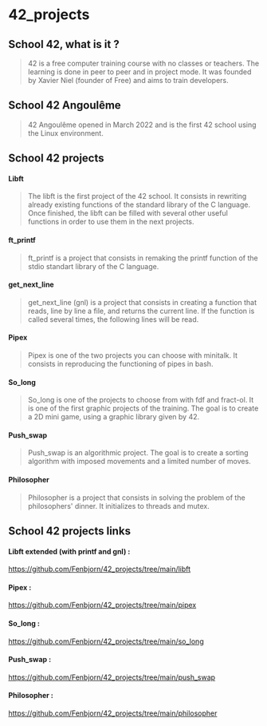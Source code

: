 # 42_projects

## School 42, what is it ?
> 42 is a free computer training course with no classes or teachers. 
> The learning is done in peer to peer and in project mode. 
> It was founded by Xavier Niel (founder of Free) and aims to train developers.

## School 42 Angoulême
> 42 Angoulême opened in March 2022 and is the first 42 school using the Linux environment. 

## School 42 projects

#### Libft
> The libft is the first project of the 42 school.
> It consists in rewriting already existing functions of the standard library of the C language. 
> Once finished, the libft can be filled with several other useful functions in order to use them in the next projects.

#### ft_printf
> ft_printf is a project that consists in remaking the printf function of the stdio standart library of the C language.

#### get_next_line
> get_next_line (gnl) is a project that consists in creating a function that reads, line by line a file, and returns the current line. 
> If the function is called several times, the following lines will be read.

#### Pipex
> Pipex is one of the two projects you can choose with minitalk. It consists in reproducing the functioning of pipes in bash.

#### So_long
> So_long is one of the projects to choose from with fdf and fract-ol. 
> It is one of the first graphic projects of the training. 
> The goal is to create a 2D mini game, using a graphic library given by 42.

#### Push_swap
> Push_swap is an algorithmic project. 
> The goal is to create a sorting algorithm with imposed movements and a limited number of moves.

#### Philosopher
> Philosopher is a project that consists in solving the problem of the philosophers' dinner. 
> It initializes to threads and mutex.

## School 42 projects links

#### Libft extended (with printf and gnl) :
https://github.com/Fenbjorn/42_projects/tree/main/libft

#### Pipex :
https://github.com/Fenbjorn/42_projects/tree/main/pipex

#### So_long :
https://github.com/Fenbjorn/42_projects/tree/main/so_long

#### Push_swap :
https://github.com/Fenbjorn/42_projects/tree/main/push_swap

#### Philosopher :
https://github.com/Fenbjorn/42_projects/tree/main/philosopher